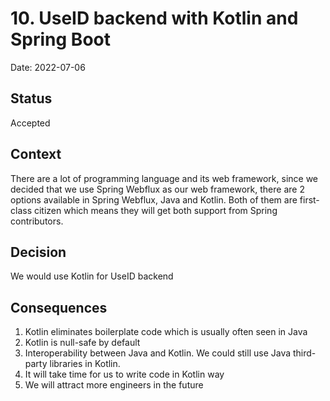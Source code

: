 # 10. UseID backend with Kotlin and Spring Boot

Date: 2022-07-06

## Status

Accepted

## Context

There are a lot of programming language and its web framework, since we decided that we use Spring Webflux as our web framework, there are 2 options available in Spring Webflux, Java and Kotlin. Both of them are first-class citizen which means they will get both support from Spring contributors.

## Decision

We would use Kotlin for UseID backend

## Consequences

1. Kotlin eliminates boilerplate code which is usually often seen in Java
2. Kotlin is null-safe by default
3. Interoperability between Java and Kotlin. We could still use Java third-party libraries in Kotlin.
4. It will take time for us to write code in Kotlin way
5. We will attract more engineers in the future
